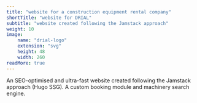 ```yaml
---
title: "website for a construction equipment rental company"
shortTitle: "website for DRIAL"
subtitle: "website created following the Jamstack approach"
weight: 10
image:
    name: "drial-logo"
    extension: "svg"
    height: 48
    width: 260
readMore: true
---
```

An SEO-optimised and ultra-fast website created following the Jamstack approach (Hugo SSG). A custom booking module and machinery search engine.
<!--more-->